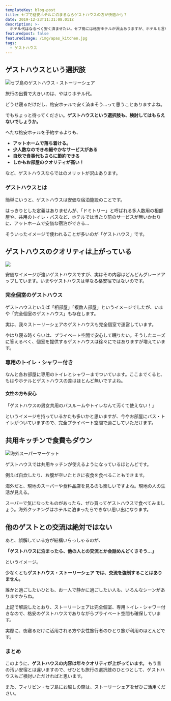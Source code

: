 ```yaml
---
templateKey: blog-post
title: セブで格安ホテルに泊まるならゲストハウスの方が快適かも？
date: 2019-12-23T11:31:08.011Z
description: >-
  ホテル代はなるべく安く済ませたい。セブ島には格安ホテルが沢山ありますが、ホテルと言いつつ汚い場所もあります。それならいっそゲストハウスに泊まってみては？ホテルにはないアットホームで落ち着ける空間が待っていますよ？
featuredpost: false
featuredimage: /img/apas_kitchen.jpg
tags:
  - ゲストハウス
---
```

## ゲストハウスという選択肢

![セブ島のゲストハウス・ストーリーシェア ](/img/apas_kitchen.jpg)

旅行の出費で大きいのは、やはりホテル代。

どうせ寝るだけだし、格安ホテルで安く済まそう...って思うことありますよね。

でもちょっと待ってください。**ゲストハウスという選択肢も、検討してはもらえないでしょうか。**

へたな格安ホテルを予約するよりも、

* **アットホームで落ち着ける。**
* **少人数なのできめ細やかなサービスがある**
* **自炊で食事代もさらに節約できる**
* **しかもお部屋のクオリティが高い！**

など、ゲストハウスならではのメリットが沢山あります。

### ゲストハウスとは

簡単にいうと、ゲストハウスは安価な宿泊施設のことです。

はっきりとした定義はありませんが、「ドミトリー」と呼ばれる多人数用の相部屋や、共用のトイレ・バスなど、ホテルでは当たり前のサービスが無いかわりに、アットホームで安価な宿泊ができる...

そういったイメージで使われることが多いのが「ゲストハウス」です。

## ゲストハウスのクオリティは上がっている

![](/img/double-room.jpg)

安価なイメージが強いゲストハウスですが、実はその内容はどんどんグレードアップしています。いまやゲストハウスは単なる格安宿ではないのです。

### 完全個室のゲストハウス

ゲストハウスといえば「相部屋」「複数人部屋」というイメージでしたが、いまや「完全個室のゲストハウス」も存在します。

実は、我々ストーリーシェアのゲストハウスも完全個室で運営しています。

やはり寝る時くらいは、プライベート空間で安心して眠りたい。そうしたニーズに答えるべく、個室を提供するゲストハウスは徐々にではありますが増えています。

### 専用のトイレ・シャワー付き

なんと各お部屋に専用のトイレとシャワーまでついています。ここまでくると、もはやホテルとゲストハウスの差はほとんど無いですよね。

#### 女性の方も安心

「ゲストハウスの男女共用のバスルームやトイレなんて汚くて使えない！」

というイメージを持っているかたも多いかと思いますが、今やお部屋にバス・トイレがついていますので、完全プライベート空間で過ごしていただけます。

## 共用キッチンで食費もダウン

![海外スーパーマーケット](/img/hanson-lu-sq5p00l7lxc-unsplash.jpg)

ゲストハウスでは共用キッチンが使えるようになっているほとんどです。

例えば自炊したり、お腹が空いたときに夜食を食べることもできます。

海外だと、現地のスーパーや食料品店を見るのも楽しいですよね。現地の人の生活が見える。

スーパーで気になったものがあったら、ぜひ買ってゲストハウスで食べてみましょう。海外クッキングはホテルに泊まったらできない思い出になります。

## 他のゲストとの交流は絶対ではない

あと、誤解している方が結構いらっしゃるのが、

**「ゲストハウスに泊まったら、他の人との交流とか会話めんどくさそう...」**

というイメージ。

少なくとも**ゲストハウス・ストーリーシェア では、交流を強制することはありません。**

誰かと過ごしたいひとも、お一人で静かに過ごしたい人も、いろんなシーンがありますからね。

上記で解説したとおり、ストーリーシェアは完全個室、専用トイレ・シャワー付きなので、格安のゲストハウスでありながらプライベート空間も確保しています。

実際に、夜寝るだけに活用される方や女性旅行者のひとり旅が利用のほとんどです。

### まとめ

このように、**ゲストハウスの内容は年々クオリティが上がっています。**
もう昔の汚い安宿とは違いますので、ぜひとも旅行の選択肢のひとつとして、ゲストハウスもご検討いただければと思います。

また、フィリピン・セブ島にお越しの際は、ストーリーシェアをぜひご活用ください。
